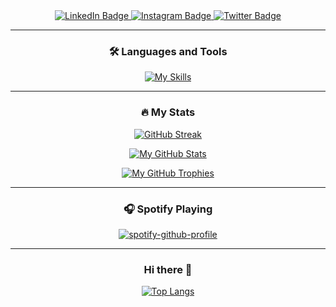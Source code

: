 <div id="header" align="center">

  <img src="https://moe-counter.glitch.me/get/@:michailtjhang?theme=moebooru" alt="" />
  
  <br> 
  
  <div id="badges">
    <a href="https://www.linkedin.com/in/michailtj39/">
      <img src="https://img.shields.io/badge/LinkedIn-0077B5?style=for-the-badge&logo=linkedin&logoColor=white" alt="LinkedIn Badge"/>
    </a>
    <a href="https://www.instagram.com/michailtj39/">
      <img src="https://img.shields.io/badge/Instagram-E4405F?style=for-the-badge&logo=instagram&logoColor=white" alt="Instagram Badge"/>
    </a>
    <a href="https://twitter.com/michailtj39">
      <img src="https://img.shields.io/badge/x-black?style=for-the-badge&logo=x&logoColor=white" alt="Twitter Badge"/>
    </a>
  </div>
  
  <div id="badges">
    <img src="https://komarev.com/ghpvc/?username=michailtjhang&style=flat-square&color=blue" alt=""/>
  </div>

  ---
    
  ### :hammer_and_wrench: Languages and Tools
    
  [![My Skills](https://skillicons.dev/icons?i=cpp,css,bootstrap,tailwind,firebase,git,html,javascript,php,go,kotlin,vue,mysql,npm,laravel,flutter,postman,postgres,sublime,vscode,vercel&theme=light&perline=10)](https://skillicons.dev)
    
  ---

  ### :fire: My Stats

  [![GitHub Streak](https://streak-stats.demolab.com?user=michailtjhang&theme=tokyonight&date_format=j%20M%5B%20Y%5D&mode=weekly)](https://git.io/streak-stats)
  
  [![My GitHub Stats](https://github-readme-stats.vercel.app/api/?username=michailtjhang&count_private=true&theme=tokyonight&show_icons=true)](https://github.com/anuraghazra/github-readme-stats)

  [![My GitHub Trophies](https://github-trophies.vercel.app/?username=michailtjhang&no-frame=true&theme=discord)](https://github.com/lucthienphong1120/github-trophies)

  ---

  ### 🎧 Spotify Playing

  [![spotify-github-profile](https://spotify-github-profile.kittinanx.com/api/view?uid=31jwbocg2syv7tvslglxh6on6vfe&cover_image=true&theme=default&show_offline=true&background_color=121212&interchange=false)](https://spotify-github-profile.kittinanx.com/api/view?uid=31jwbocg2syv7tvslglxh6on6vfe&redirect=true)

  ---

  ### Hi there 👋

  [![Top Langs](https://github-readme-stats.vercel.app/api/top-langs/?username=michailtjhang&layout=compact)](https://github.com/michailtjhang/github-readme-stats)

  <!--
  **michailtjhang/michailtjhang** is a ✨ _special_ ✨ repository because its `README.md` (this file) appears on your GitHub profile.

  Here are some ideas to get you started:

  - 🔭 I’m currently working on ...
  - 🌱 I’m currently learning ...
  - 👯 I’m looking to collaborate on ...
  - 🤔 I’m looking for help with ...
  - 💬 Ask me about ...
  - 📫 How to reach me: ...
  - 😄 Pronouns: ...
  - ⚡ Fun fact: ...
  -->
</div>
